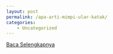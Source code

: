 ```yaml
---
layout: post
permalink: /apa-arti-mimpi-ular-katak/
categories:
    - Uncategorized
---
```


[Baca Selengkapnya](/03)